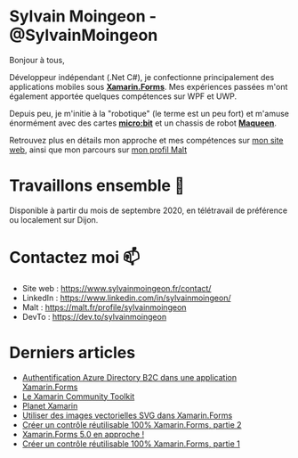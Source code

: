 # Sylvain Moingeon - @SylvainMoingeon
Bonjour à tous,

Développeur indépendant (.Net C#), je confectionne principalement des applications mobiles sous **[Xamarin.Forms](https://xamarin.com/forms)**. Mes expériences passées m'ont également apportée quelques compétences sur WPF et UWP.

Depuis peu, je m'initie à la "robotique" (le terme est un peu fort) et m'amuse énormément avec des cartes **[micro:bit](https://microbit.org/)** et un chassis de robot **[Maqueen](https://wiki.dfrobot.com/micro_Maqueen_for_micro_bit_SKU_ROB0148-E)**.

Retrouvez plus en détails mon approche et mes compétences sur [mon site web](https://www.sylvainmoingeon.fr/a-propos), ainsi que mon parcours sur [mon profil Malt](https://www.malt.fr/profile/sylvainmoingeon)

# Travaillons ensemble 👯
Disponible à partir du mois de septembre 2020, en télétravail de préférence ou localement sur Dijon.

# Contactez moi 📫
* Site web : https://www.sylvainmoingeon.fr/contact/
* LinkedIn : https://www.linkedin.com/in/sylvainmoingeon/
* Malt : https://malt.fr/profile/sylvainmoingeon
* DevTo : https://dev.to/sylvainmoingeon

# Derniers articles
<!-- BLOG-POST-LIST:START -->
- [Authentification Azure Directory B2C dans une application Xamarin.Forms](https://dev.to/sylvainmoingeon/authentification-azure-directory-b2c-dans-une-application-xamarin-forms-ogd)
- [Le Xamarin Community Toolkit](https://dev.to/sylvainmoingeon/le-xamarin-community-toolkit-24db)
- [Planet Xamarin](https://dev.to/sylvainmoingeon/planet-xamarin-b6l)
- [Utiliser des images vectorielles SVG dans Xamarin.Forms](https://dev.to/sylvainmoingeon/utiliser-des-images-vectorielles-svg-dans-xamarin-forms-1obh)
- [Créer un contrôle réutilisable 100% Xamarin.Forms, partie 2](https://dev.to/sylvainmoingeon/creer-un-controle-reutilisable-100-xamarin-forms-partie-2-30ec)
- [Xamarin.Forms 5.0 en approche !](https://dev.to/sylvainmoingeon/xamarin-forms-5-0-en-approche-f42)
- [Créer un contrôle réutilisable 100% Xamarin.Forms, partie 1](https://dev.to/sylvainmoingeon/creer-un-controle-reutilisable-100-xamarin-forms-partie-1-4mgo)
<!-- BLOG-POST-LIST:END -->

<!--
**SylvainMoingeon/SylvainMoingeon** is a ✨ _special_ ✨ repository because its `README.md` (this file) appears on your GitHub profile.

Here are some ideas to get you started:

- 🔭 I’m currently working on ...
- 🌱 I’m currently learning ...
- 👯 I’m looking to collaborate on ...
- 🤔 I’m looking for help with ...
- 💬 Ask me about ...
- 📫 How to reach me: ...
- 😄 Pronouns: ...
- ⚡ Fun fact: ...
-->

